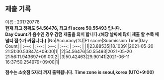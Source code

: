 


  
## 제출 기록  
이름 : 201720778  
**현재 최고 정확도 54.56476, 최고 f1 score 50.55493 입니다.**  
**Day Count가 음수인 경우 감점 제출을 의미 합니다.(해당 날짜에 많이 제출 할 수록 페널티 점수가 커집니다.)**
|No|Accuracy(%)|F1 score|Submission Time|Day Count|
| :---: | :---: | :---: | :---: | :---: |
|1|23.88535|18.10391|2021-05-20 21:51:00.538474+09:00|1|
|2|54.56476|50.55493|2021-05-20 21:56:11.943697+09:00|2|
|3|50.42463|29.90141|2021-06-11 16:37:50.254979+09:00|1|


**점수는 소숫점 5자리 까지 출력됩니다.**
**Time zone is seoul,korea (UTC+9:00)**
